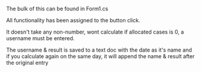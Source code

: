 The bulk of this can be found in Form1.cs 

All functionality has been assigned to the button click. 

It doesn't take any non-number, wont calculate if allocated cases is 0, a username must be entered. 

The  username & result is saved to a text doc with the date as it's name and if you calculate again on the same day, it will append the name & result after
the original entry
